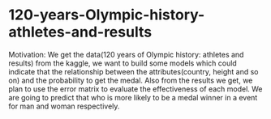 # 120-years-Olympic-history-athletes-and-results
Motivation:
We get the data(120 years of Olympic history: athletes and results) from the kaggle, we want to build some models which could indicate that the relationship between the attributes(country, height and so on) and the probability to get the medal. Also from the results we get, we plan to use the error matrix to evaluate the effectiveness of each model.
We are going to predict that who is more likely to be a medal winner in a event for man and woman respectively.

